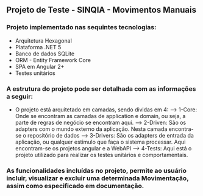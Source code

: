 ## Projeto de Teste - SINQIA - Movimentos Manuais

### Projeto implementado nas sequintes tecnologias:

- Arquitetura Hexagonal
- Plataforma .NET 5
- Banco de dados SQLite
- ORM - Entity Framework Core
- SPA em Angular 2+
- Testes unitários

### A estrutura do projeto pode ser detalhada com as informações a seguir:
 - O projeto está arquitetado em camadas, sendo dividas em 4: 
    --> 1-Core: Onde se encontram as camadas de application e domain, ou seja, a parte de regras de negócio se encontram aqui.
    --> 2-Driven: São os adapters com o mundo externo da aplicação. Nesta camada encontra-se o repositório de dados
    --> 3-Drivers: São os adapters de entrada da aplicação, ou qualquer estimulo que faça o sistema processar. Aqui encontram-se os projetos angular e a WebAPI
    --> 4-Tests: Aqui está o projeto utilizado para realizar os testes unitários e comportamentais. 

### As funcionalidades incluídas no projeto, permite ao usuário incluir, visualizar e excluir uma determinada Movimentação, assim como especificado em documentação.
